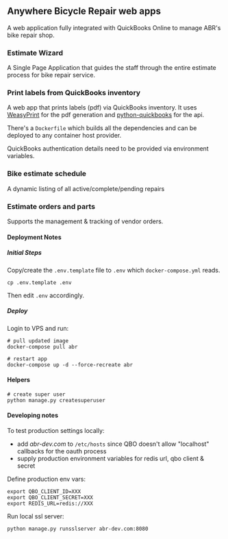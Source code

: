 ## Anywhere Bicycle Repair web apps
A web application fully integrated with QuickBooks Online to manage ABR's bike repair shop.

### Estimate Wizard
A Single Page Application that guides the staff through the entire estimate process for bike repair service.  

### Print labels from QuickBooks inventory

A web app that prints labels (pdf) via QuickBooks inventory.  It uses [WeasyPrint](https://github.com/Kozea/WeasyPrint) for the pdf generation and [python-quickbooks](https://github.com/sidecars/python-quickbooks/) for the api.

There's a `Dockerfile` which builds all the dependencies and can be deployed to any container host provider.

QuickBooks authentication details need to be provided via environment variables.

### Bike estimate schedule

A dynamic listing of all active/complete/pending repairs

### Estimate orders and parts

Supports the management & tracking of vendor orders.


#### Deployment Notes

##### Initial Steps

Copy/create the `.env.template` file to `.env` which `docker-compose.yml` reads.

    cp .env.template .env
    
Then edit `.env` accordingly.

##### Deploy

Login to VPS and run:

    # pull updated image
    docker-compose pull abr
    
    # restart app
    docker-compose up -d --force-recreate abr

#### Helpers
    
    # create super user
    python manage.py createsuperuser

#### Developing notes

To test production settings locally:
- add *abr-dev.com* to `/etc/hosts` since QBO doesn't allow "localhost" callbacks for the oauth process
- supply production environment variables for redis url, qbo client & secret

Define production env vars:

    export QBO_CLIENT_ID=XXX
    export QBO_CLIENT_SECRET=XXX
    export REDIS_URL=redis://XXX

Run local ssl server:

    python manage.py runsslserver abr-dev.com:8080
